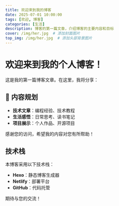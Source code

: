 ```yaml
---
title: 欢迎来到我的博客
date: 2025-07-01 10:00:00
tags: [欢迎, 博客]
categories: [生活]
description: 博客的第一篇文章，介绍博客的主要内容和目标
cover: /img/her.jpg  # 添加封面图片
top_img: /img/her.jpg  # 添加头部背景图片
---
```


# 欢迎来到我的个人博客！

这是我的第一篇博客文章。在这里，我将分享：

## 📝 内容规划

- **技术文章**：编程经验、技术教程
- **生活感悟**：日常思考、读书笔记  
- **项目展示**：个人作品、开源项目

<!-- ## 🚀 博客特色

- **快速加载**：使用了多种性能优化技术
- **响应式设计**：支持各种设备访问
- **SEO友好**：搜索引擎优化 -->

感谢您的访问，希望我的内容对您有所帮助！

<!-- more -->

## 技术栈

本博客采用以下技术栈：
- **Hexo**：静态博客生成器
- **Netlify**：部署平台
- **GitHub**：代码托管

期待与您的交流！
